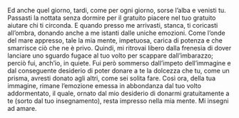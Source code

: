 Ed anche quel giorno, tardi, come per ogni giorno, sorse l’alba e venisti tu. Passasti la nottata senza dormire per il gratuito piacere nel tuo gratuito aiutare chi ti circonda. E quando presso me arrivasti, stanca, ti coricasti all’ombra, donando anche a me istanti dalle uniche emozioni. Come l’onde del mare appresso, tale la mia mente, impetuosa, carica di potenza e che smarrisce ciò che ne è privo. Quindi, mi ritrovai libero dalla frenesia di dover lanciare uno sguardo fugace al tuo volto per scappare dall’imbarazzo; perciò fui, anch’io, in quiete. Fui però sommerso dall’impeto dell’immagine e dal conseguente desiderio di poter donare a te la dolcezza che tu, come un prisma, avresti donato agli altri, come sei solita fare. Così ora, della tua immagine, rimane l’emozione emessa in abbondanza dal tuo volto addormentato, il quale, ornato dal mio desiderio di donarmi gratuitamente a te (sorto dal tuo insegnamento), resta impresso nella mia mente. Mi insegni ad amare.